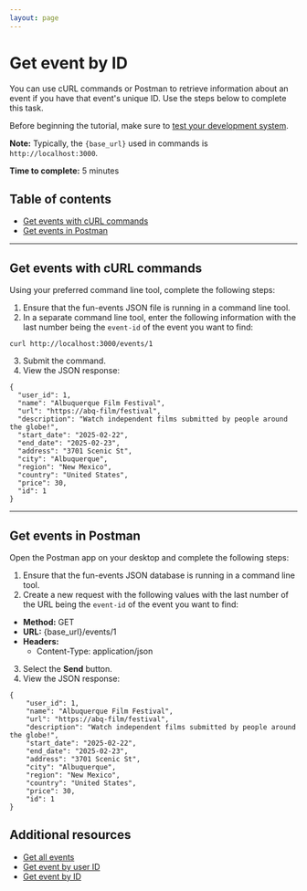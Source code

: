 ```yaml
---
layout: page
---
```


# Get event by ID
You can use cURL commands or Postman to retrieve information about an event if you have that event's unique ID. Use the steps below to complete this task.

Before beginning the tutorial, make sure to [test your development system](../tutorials/getting-started.md).

**Note:** Typically, the `{base_url}` used in commands is `http://localhost:3000`.

**Time to complete:** 5 minutes

## Table of contents
- [Get events with cURL commands](#curl)
- [Get events in Postman](#Postman)
---
## <a name="curl">Get events with cURL commands</a>

Using your preferred command line tool, complete the following steps:

1. Ensure that the fun-events JSON file is running in a command line tool.
2. In a separate command line tool, enter the following information with the last number being the `event-id` of the event you want to find:
```shell
curl http://localhost:3000/events/1
```
3. Submit the command.
4.  View the JSON response:
```shell
{
  "user_id": 1,
  "name": "Albuquerque Film Festival",
  "url": "https://abq-film/festival",
  "description": "Watch independent films submitted by people around the globe!",
  "start_date": "2025-02-22",
  "end_date": "2025-02-23",
  "address": "3701 Scenic St",
  "city": "Albuquerque",
  "region": "New Mexico",
  "country": "United States",
  "price": 30,
  "id": 1
}
```
---
## <a name="Postman">Get events in Postman</a>

Open the Postman app on your desktop and complete the following steps:

1. Ensure that the fun-events JSON database is running in a command line tool.
2. Create a new request with the following values with the last number of the URL being the `event-id` of the event you want to find:
- **Method:** GET
- **URL:** {base_url}/events/1
- **Headers:**
  - Content-Type: application/json

3. Select the **Send** button.
4.  View the JSON response:
```shell
{
    "user_id": 1,
    "name": "Albuquerque Film Festival",
    "url": "https://abq-film/festival",
    "description": "Watch independent films submitted by people around the globe!",
    "start_date": "2025-02-22",
    "end_date": "2025-02-23",
    "address": "3701 Scenic St",
    "city": "Albuquerque",
    "region": "New Mexico",
    "country": "United States",
    "price": 30,
    "id": 1
}
```
## Additional resources

* [Get all events](get-events.md)
* [Get event by user ID](get-event-by-user_id.md)
* [Get event by ID](get-event-by-id.md)